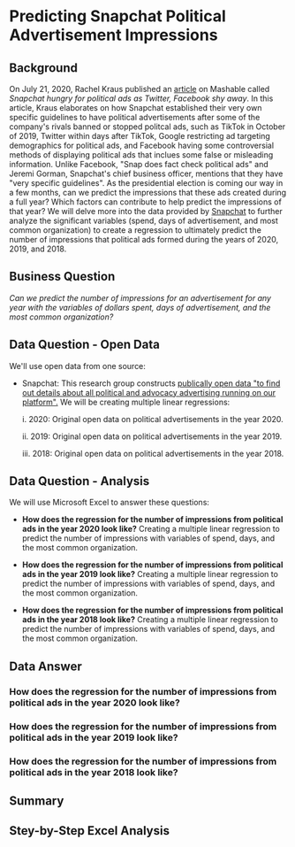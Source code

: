 # Predicting Snapchat Political Advertisement Impressions
## Background
On July 21, 2020, Rachel Kraus published an [article](https://mashable.com/article/snapchat-political-ads-q2-2020-earnings/) on Mashable called _Snapchat hungry for political ads as Twitter, Facebook shy away_. In this article, Kraus elaborates on how Snapchat established their very own specific guidelines to have political advertisements after some of the company's rivals banned or stopped politcal ads, such as TikTok in October of 2019, Twitter within days after TikTok, Google restricting ad targeting demographics for political ads, and Facebook having some controversial methods of displaying political ads that inclues some false or misleading information. Unlike Facebook, "Snap does fact check political ads" and Jeremi Gorman, Snapchat's chief business officer, mentions that they have "very specific guidelines". As the presidential election is coming our way in a few months, can we predict the impressions that these ads created during a full year? Which factors can contribute to help predict the impressions of that year? We will delve more into the data provided by [Snapchat](https://www.snap.com/en-US/political-ads/) to further analyze the significant variables (spend, days of advertisement, and most common organization) to create a regression to ultimately predict the number of impressions that political ads formed during the years of 2020, 2019, and 2018.
## Business Question
_Can we predict the number of impressions for an advertisement for any year with the variables of dollars spent, days of advertisement, and the most common organization?_
## Data Question - Open Data
We'll use open data from one source:
- Snapchat: This research group constructs [publically open data "to find out details about all political and advocacy advertising running on our platform".](https://www.snap.com/en-US/political-ads/) We will be creating multiple linear regressions:
    
    i. 2020: Original open data on political advertisements in the year 2020.
    
    ii. 2019: Original open data on political advertisements in the year 2019.
    
    iii. 2018: Original open data on political advertisements in the year 2018.
## Data Question - Analysis
We will use Microsoft Excel to answer these questions:

- __How does the regression for the number of impressions from political ads in the year 2020 look like?__ Creating a multiple linear regression to predict the number of impressions with variables of spend, days, and the most common organization.

- __How does the regression for the number of impressions from political ads in the year 2019 look like?__ Creating a multiple linear regression to predict the number of impressions with variables of spend, days, and the most common organization.

- __How does the regression for the number of impressions from political ads in the year 2018 look like?__ Creating a multiple linear regression to predict the number of impressions with variables of spend, days, and the most common organization.

## Data Answer

### How does the regression for the number of impressions from political ads in the year 2020 look like?

### How does the regression for the number of impressions from political ads in the year 2019 look like?

### How does the regression for the number of impressions from political ads in the year 2018 look like?

## Summary
## Stey-by-Step Excel Analysis
